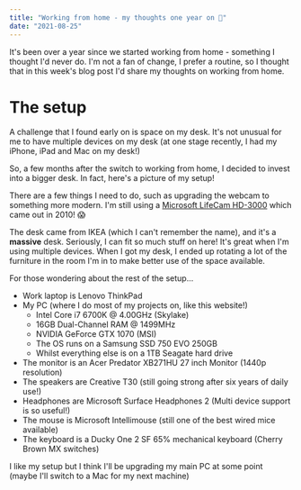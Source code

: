 ```yaml
---
title: "Working from home - my thoughts one year on 🏡"
date: "2021-08-25"
---
```


It's been over a year since we started working from home - something I thought I'd never do. I'm not a fan of change, I prefer a routine, so I thought that in this week's blog post I'd share my thoughts on working from home.

# The setup

A challenge that I found early on is space on my desk. It's not unusual for me to have multiple devices on my desk (at one stage recently, I had my iPhone, iPad and Mac on my desk!)

So, a few months after the switch to working from home, I decided to invest into a bigger desk. In fact, here's a picture of my setup!


There are a few things I need to do, such as upgrading the webcam to something more modern. I'm still using a [Microsoft LifeCam HD-3000](https://www.amazon.co.uk/LifeCam-HD-3000-Port-EMEA-black/dp/B0099XD1PU/ref=sr_1_3?crid=AQ08N5AK9ZHW&dchild=1&keywords=microsoft+lifecam+hd-3000&qid=1629924674&sprefix=microsoft+lifec%2Caps%2C149&sr=8-3) which came out in 2010! 😱

The desk came from IKEA (which I can't remember the name), and it's a __massive__ desk. Seriously, I can fit so much stuff on here! It's great when I'm using multiple devices. When I got my desk, I ended up rotating a lot of the furniture in the room I'm in to make better use of the space available.

For those wondering about the rest of the setup...

- Work laptop is Lenovo ThinkPad
- My PC (where I do most of my projects on, like this website!)
    - Intel Core i7 6700K @ 4.00GHz (Skylake)
    - 16GB Dual-Channel RAM @ 1499MHz
    - NVIDIA GeForce GTX 1070 (MSI)
    - The OS runs on a Samsung SSD 750 EVO 250GB
    - Whilst everything else is on a 1TB Seagate hard drive
- The monitor is an Acer Predator XB271HU 27 inch Monitor (1440p resolution)
- The speakers are Creative T30 (still going strong after six years of daily use!)
- Headphones are Microsoft Surface Headphones 2 (Multi device support is so useful!)
- The mouse is Microsoft Intellimouse (still one of the best wired mice available)
- The keyboard is a Ducky One 2 SF 65% mechanical keyboard (Cherry Brown MX switches)

I like my setup but I think I'll be upgrading my main PC at some point (maybe I'll switch to a Mac for my next machine)

